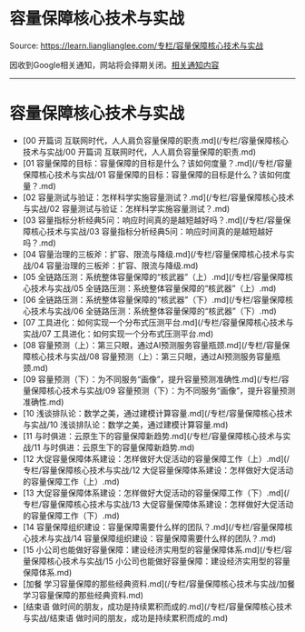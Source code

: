 # 容量保障核心技术与实战 

Source: https://learn.lianglianglee.com/专栏/容量保障核心技术与实战

因收到Google相关通知，网站将会择期关闭。[相关通知内容](https://lumendatabase.org/notices/44265620)

---

# 容量保障核心技术与实战

* [00 开篇词 互联网时代，人人肩负容量保障的职责.md](/专栏/容量保障核心技术与实战/00 开篇词 互联网时代，人人肩负容量保障的职责.md)
* [01 容量保障的目标：容量保障的目标是什么？该如何度量？.md](/专栏/容量保障核心技术与实战/01 容量保障的目标：容量保障的目标是什么？该如何度量？.md)
* [02 容量测试与验证：怎样科学实施容量测试？.md](/专栏/容量保障核心技术与实战/02 容量测试与验证：怎样科学实施容量测试？.md)
* [03 容量指标分析经典5问：响应时间真的是越短越好吗？.md](/专栏/容量保障核心技术与实战/03 容量指标分析经典5问：响应时间真的是越短越好吗？.md)
* [04 容量治理的三板斧：扩容、限流与降级.md](/专栏/容量保障核心技术与实战/04 容量治理的三板斧：扩容、限流与降级.md)
* [05 全链路压测：系统整体容量保障的“核武器”（上）.md](/专栏/容量保障核心技术与实战/05 全链路压测：系统整体容量保障的“核武器”（上）.md)
* [06 全链路压测：系统整体容量保障的“核武器”（下）.md](/专栏/容量保障核心技术与实战/06 全链路压测：系统整体容量保障的“核武器”（下）.md)
* [07 工具进化：如何实现一个分布式压测平台.md](/专栏/容量保障核心技术与实战/07 工具进化：如何实现一个分布式压测平台.md)
* [08 容量预测（上）：第三只眼，通过AI预测服务容量瓶颈.md](/专栏/容量保障核心技术与实战/08 容量预测（上）：第三只眼，通过AI预测服务容量瓶颈.md)
* [09 容量预测（下）：为不同服务“画像”，提升容量预测准确性.md](/专栏/容量保障核心技术与实战/09 容量预测（下）：为不同服务“画像”，提升容量预测准确性.md)
* [10 浅谈排队论：数学之美，通过建模计算容量.md](/专栏/容量保障核心技术与实战/10 浅谈排队论：数学之美，通过建模计算容量.md)
* [11 与时俱进：云原生下的容量保障新趋势.md](/专栏/容量保障核心技术与实战/11 与时俱进：云原生下的容量保障新趋势.md)
* [12 大促容量保障体系建设：怎样做好大促活动的容量保障工作（上）.md](/专栏/容量保障核心技术与实战/12 大促容量保障体系建设：怎样做好大促活动的容量保障工作（上）.md)
* [13 大促容量保障体系建设：怎样做好大促活动的容量保障工作（下）.md](/专栏/容量保障核心技术与实战/13 大促容量保障体系建设：怎样做好大促活动的容量保障工作（下）.md)
* [14 容量保障组织建设：容量保障需要什么样的团队？.md](/专栏/容量保障核心技术与实战/14 容量保障组织建设：容量保障需要什么样的团队？.md)
* [15 小公司也能做好容量保障：建设经济实用型的容量保障体系.md](/专栏/容量保障核心技术与实战/15 小公司也能做好容量保障：建设经济实用型的容量保障体系.md)
* [加餐 学习容量保障的那些经典资料.md](/专栏/容量保障核心技术与实战/加餐 学习容量保障的那些经典资料.md)
* [结束语 做时间的朋友，成功是持续累积而成的.md](/专栏/容量保障核心技术与实战/结束语 做时间的朋友，成功是持续累积而成的.md)